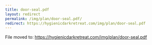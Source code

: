```yaml
---
title: door-seal.pdf
layout: redirect
permalink: /img/plan/door-seal.pdf/
redirect: https://hygienicdarkretreat.com/img/plan/door-seal.pdf
---
```


File moved to: <https://hygienicdarkretreat.com/img/plan/door-seal.pdf>



